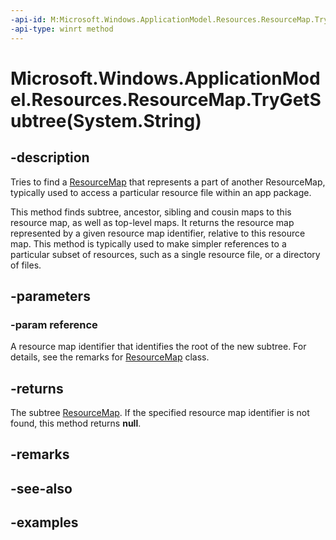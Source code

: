 ```yaml
---
-api-id: M:Microsoft.Windows.ApplicationModel.Resources.ResourceMap.TryGetSubtree(System.String)
-api-type: winrt method
---
```


# Microsoft.Windows.ApplicationModel.Resources.ResourceMap.TryGetSubtree(System.String)

<!--
public Microsoft.Windows.ApplicationModel.Resources.ResourceMap TryGetSubtree (string reference);
-->


## -description

Tries to find a [ResourceMap](resourcemap.md) that represents a part of another ResourceMap, typically used to access a particular resource file within an app package.

This method finds subtree, ancestor, sibling and cousin maps to this resource map, as well as top-level maps. It returns the resource map represented by a given resource map identifier, relative to this resource map. This method is typically used to make simpler references to a particular subset of resources, such as a single resource file, or a directory of files.

## -parameters

### -param reference

A resource map identifier that identifies the root of the new subtree. For details, see the remarks for [ResourceMap](resourcemap.md) class.

## -returns

The subtree [ResourceMap](resourcemap.md). If the specified resource map identifier is not found, this method returns **null**.

## -remarks

## -see-also

## -examples


